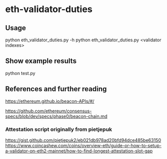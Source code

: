 # eth-validator-duties

## Usage
python eth_validator_duties.py -h
python eth_validator_duties.py  &lt;validator indexes&gt;

## Show example results
python test.py

## References and further reading
https://ethereum.github.io/beacon-APIs/#/

https://github.com/ethereum/consensus-specs/blob/dev/specs/phase0/beacon-chain.md

### Attestation script originally from pietjepuk
https://gist.github.com/pietjepuk2/eb021db978ad20bfd94dce485be63150
https://www.coincashew.com/coins/overview-eth/guide-or-how-to-setup-a-validator-on-eth2-mainnet/how-to-find-longest-attestation-slot-gap
